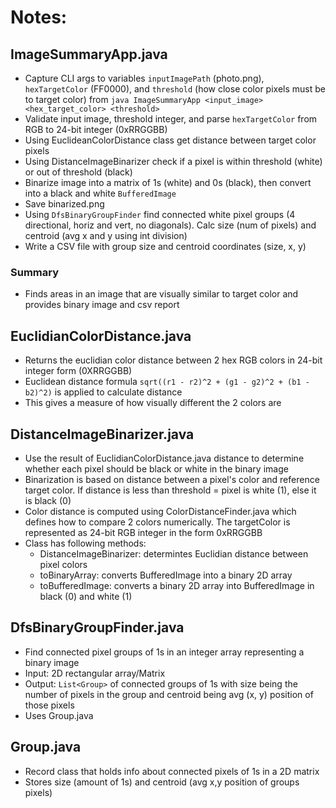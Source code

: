# Notes:
 
## ImageSummaryApp.java
- Capture CLI args to variables `inputImagePath` (photo.png), `hexTargetColor` (FF0000), and `threshold` (how close color pixels must be to target color) from `java ImageSummaryApp <input_image> <hex_target_color> <threshold>`
- Validate input image, threshold integer, and parse `hexTargetColor` from RGB to 24-bit integer (0xRRGGBB)
- Using EuclideanColorDistance class get distance between target color pixels
- Using DistanceImageBinarizer check if a pixel is within threshold (white) or out of threshold (black)
- Binarize image into a matrix of 1s (white) and 0s (black), then convert into a black and white `BufferedImage`
- Save binarized.png
- Using `DfsBinaryGroupFinder` find connected white pixel groups (4 directional, horiz and vert, no diagonals). Calc size (num of pixels) and centroid (avg x and y using int division)
- Write a CSV file with group size and centroid coordinates (size, x, y)
### Summary
- Finds areas in an image that are visually similar to target color and provides binary image and csv report

## EuclidianColorDistance.java
- Returns the euclidian color distance between 2 hex RGB colors in 24-bit integer form (0XRRGGBB)
- Euclidean distance formula `sqrt((r1 - r2)^2 + (g1 - g2)^2 + (b1 - b2)^2)` is applied to calculate distance
- This gives a measure of how visually different the 2 colors are

## DistanceImageBinarizer.java
- Use the result of EuclidianColorDistance.java distance to determine whether each pixel should be black or white in the binary image
- Binarization is based on distance between a pixel's color and reference target color. If distance is less than threshold = pixel is white (1), else it is black (0)
- Color distance is computed using ColorDistanceFinder.java which defines how to compare 2 colors numerically. The targetColor is represented as 24-bit RGB integer in the form 0xRRGGBB
- Class has following methods:
    - DistanceImageBinarizer: determintes Euclidian distance between pixel colors
    - toBinaryArray: converts BufferedImage into a binary 2D array
    - toBufferedImage: converts a binary 2D array into BufferedImage in black (0) and white (1)

## DfsBinaryGroupFinder.java
- Find connected pixel groups of 1s in an integer array representing a binary image
- Input: 2D rectangular array/Matrix
- Output: `List<Group>` of connected groups of 1s with size being the number of pixels in the group and centroid being avg (x, y) position of those pixels  
- Uses Group.java

## Group.java
- Record class that holds info about connected pixels of 1s in a 2D matrix 
- Stores size (amount of 1s) and centroid (avg x,y position of groups pixels)